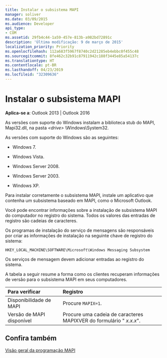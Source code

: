 ```yaml
---
title: Instalar o subsistema MAPI
manager: soliver
ms.date: 03/09/2015
ms.audience: Developer
api_type:
- COM
ms.assetid: 29fb4c44-1a59-457e-813b-a982bd72891c
description: 'Última modificação: 9 de março de 2015'
localization_priority: Priority
ms.openlocfilehash: 112a683f5967f8740c2d21285eb4ebbc0f455c48
ms.sourcegitcommit: 8fe462c32b91c87911942c188f3445e85a54137c
ms.translationtype: HT
ms.contentlocale: pt-BR
ms.lasthandoff: 04/23/2019
ms.locfileid: "32309636"
---
```

# <a name="installing-the-mapi-subsystem"></a>Instalar o subsistema MAPI

  
  
**Aplica-se a**: Outlook 2013 | Outlook 2016 
  
As versões com suporte do Windows instalam a biblioteca stub do MAPI, Mapi32.dll, na pasta  _\<drive\>_ \Windows\System32. 
  
As versões com suporte do Windows são as seguintes:
  
- Windows 7.
    
- Windows Vista.
    
- Windows Server 2008.
    
- Windows Server 2003.
    
- Windows XP.
    
Para instalar corretamente o subsistema MAPI, instale um aplicativo que contenha um subsistema baseado em MAPI, como o Microsoft Outlook.
  
Você pode encontrar informações sobre a instalação de subsistema MAPI do computador no registro do sistema. Todos os valores das entradas de registro são cadeias de caracteres. 
  
Os programas de instalação do serviço de mensagens são responsáveis por criar as informações de instalação na seguinte chave de registro do sistema: 
  
 `HKEY_LOCAL_MACHINE\SOFTWARE\Microsoft\Windows Messaging Subsystem`
  
Os serviços de mensagem devem adicionar entradas ao registro do sistema. 
  
A tabela a seguir resume a forma como os clientes recuperam informações de versão para o subsistema MAPI em seus computadores.
  
|**Para verificar**|**Registro**|
|:-----|:-----|
|Disponibilidade de MAPI  <br/> |Procure  `MAPIX=1`.  <br/> |
|Versão de MAPI disponível  <br/> |Procure uma cadeia de caracteres MAPIXVER do formulário " _x.x.x_".  <br/> |
   
## <a name="see-also"></a>Confira também



[Visão geral da programação MAPI](mapi-programming-overview.md)

